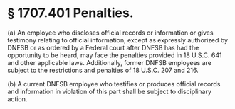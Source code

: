 # § 1707.401   Penalties.

(a) An employee who discloses official records or information or gives testimony relating to official information, except as expressly authorized by DNFSB or as ordered by a Federal court after DNFSB has had the opportunity to be heard, may face the penalties provided in 18 U.S.C. 641 and other applicable laws. Additionally, former DNFSB employees are subject to the restrictions and penalties of 18 U.S.C. 207 and 216. 


(b) A current DNFSB employee who testifies or produces official records and information in violation of this part shall be subject to disciplinary action.





